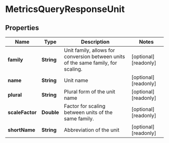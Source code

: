 

# MetricsQueryResponseUnit

## Properties

Name | Type | Description | Notes
------------ | ------------- | ------------- | -------------
**family** | **String** | Unit family, allows for conversion between units of the same family, for scaling. |  [optional] [readonly]
**name** | **String** | Unit name |  [optional] [readonly]
**plural** | **String** | Plural form of the unit name |  [optional] [readonly]
**scaleFactor** | **Double** | Factor for scaling between units of the same family. |  [optional] [readonly]
**shortName** | **String** | Abbreviation of the unit |  [optional] [readonly]



